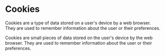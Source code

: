 # Cookies 

Cookies are a type of data stored on a user's device by a web browser. They are used to remember information about the user or their preferences.

Cookies are small pieces of data stored on the user's device by the web browser. They are used to remember information about the user or their preferences.

